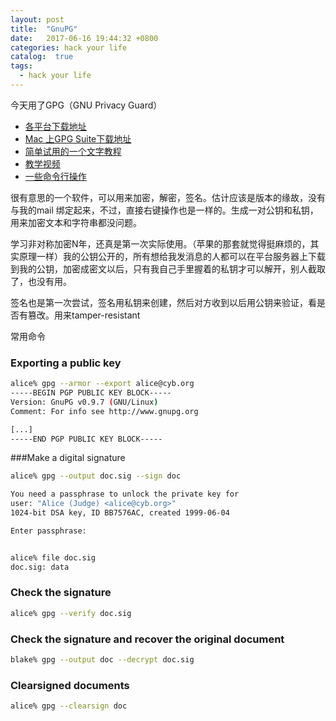 ```yaml
---
layout: post
title:  "GnuPG"
date:   2017-06-16 19:44:32 +0800
categories: hack your life
catalog:  true
tags:
  - hack your life
---
```




今天用了GPG（GNU Privacy Guard）

* [各平台下载地址](https://www.gnupg.org/download/index.html?data2=abmg07b)
* [Mac 上GPG Suite下载地址](https://gpgtools.org)
* [简单试用的一个文字教程](https://gpgtools.tenderapp.com/kb/how-to/first-steps-where-do-i-start-where-do-i-begin-setup-gpgtools-create-a-new-key-your-first-encrypted-mail)
* [教学视频](https://gpgtools.tenderapp.com/kb/how-to/watch-screencast)
* [一些命令行操作](https://www.gnupg.org/gph/en/manual.html#AEN136)  

很有意思的一个软件，可以用来加密，解密，签名。估计应该是版本的缘故，没有与我的mail 绑定起来，不过，直接右键操作也是一样的。生成一对公钥和私钥，用来加密文本和字符串都没问题。


学习非对称加密N年，还真是第一次实际使用。（苹果的那套就觉得挺麻烦的，其实原理一样）我的公钥公开的，所有想给我发消息的人都可以在平台服务器上下载到我的公钥，加密成密文以后，只有我自己手里握着的私钥才可以解开，别人截取了，也没有用。

签名也是第一次尝试，签名用私钥来创建，然后对方收到以后用公钥来验证，看是否有篡改。用来tamper-resistant

常用命令
### Exporting a public key


~~~bash
alice% gpg --armor --export alice@cyb.org
-----BEGIN PGP PUBLIC KEY BLOCK-----
Version: GnuPG v0.9.7 (GNU/Linux)
Comment: For info see http://www.gnupg.org

[...]
-----END PGP PUBLIC KEY BLOCK-----

~~~

###Make a digital signature

~~~bash
alice% gpg --output doc.sig --sign doc

You need a passphrase to unlock the private key for
user: "Alice (Judge) <alice@cyb.org>"
1024-bit DSA key, ID BB7576AC, created 1999-06-04

Enter passphrase: 


alice% file doc.sig
doc.sig: data
~~~

### Check the signature

~~~bash
alice% gpg --verify doc.sig
~~~

### Check the signature and recover the original document

~~~bash
blake% gpg --output doc --decrypt doc.sig
~~~
	
	
	
### Clearsigned documents

~~~bash
alice% gpg --clearsign doc
~~~



	


